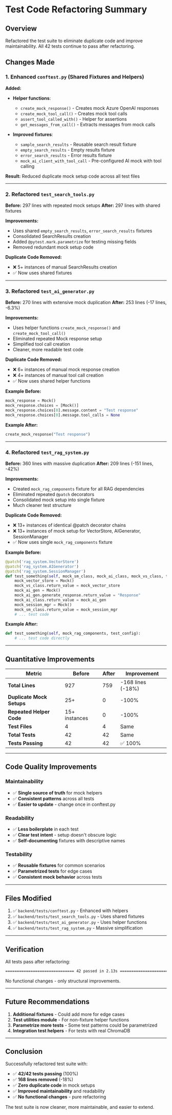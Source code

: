 # Test Code Refactoring Summary

## Overview
Refactored the test suite to eliminate duplicate code and improve maintainability. All 42 tests continue to pass after refactoring.

## Changes Made

### 1. Enhanced `conftest.py` (Shared Fixtures and Helpers)
**Added:**
- **Helper functions**:
  - `create_mock_response()` - Creates mock Azure OpenAI responses
  - `create_mock_tool_call()` - Creates mock tool calls
  - `assert_tool_called_with()` - Helper for assertions
  - `get_messages_from_call()` - Extracts messages from mock calls

- **Improved fixtures**:
  - `sample_search_results` - Reusable search result fixture
  - `empty_search_results` - Empty results fixture
  - `error_search_results` - Error results fixture
  - `mock_ai_client_with_tool_call` - Pre-configured AI mock with tool calling

**Result:** Reduced duplicate mock setup code across all test files

---

### 2. Refactored `test_search_tools.py`
**Before:** 297 lines with repeated mock setups
**After:** 297 lines with shared fixtures

**Improvements:**
- Uses shared `empty_search_results`, `error_search_results` fixtures
- Consolidated SearchResults creation
- Added `@pytest.mark.parametrize` for testing missing fields
- Removed redundant mock setup code

**Duplicate Code Removed:**
- ❌ 5+ instances of manual SearchResults creation
- ✅ Now uses shared fixtures

---

### 3. Refactored `test_ai_generator.py`
**Before:** 270 lines with extensive mock duplication
**After:** 253 lines (-17 lines, -6.3%)

**Improvements:**
- Uses helper functions `create_mock_response()` and `create_mock_tool_call()`
- Eliminated repeated Mock response setup
- Simplified tool call creation
- Cleaner, more readable test code

**Duplicate Code Removed:**
- ❌ 6+ instances of manual mock response creation
- ❌ 4+ instances of manual tool call creation
- ✅ Now uses shared helper functions

**Example Before:**
```python
mock_response = Mock()
mock_response.choices = [Mock()]
mock_response.choices[0].message.content = "Test response"
mock_response.choices[0].message.tool_calls = None
```

**Example After:**
```python
create_mock_response("Test response")
```

---

### 4. Refactored `test_rag_system.py`
**Before:** 360 lines with massive duplication
**After:** 209 lines (-151 lines, -42%)

**Improvements:**
- Created `mock_rag_components` fixture for all RAG dependencies
- Eliminated repeated `@patch` decorators
- Consolidated mock setup into single fixture
- Much cleaner test structure

**Duplicate Code Removed:**
- ❌ 13+ instances of identical @patch decorator chains
- ❌ 13+ instances of mock setup for VectorStore, AIGenerator, SessionManager
- ✅ Now uses single `mock_rag_components` fixture

**Example Before:**
```python
@patch('rag_system.VectorStore')
@patch('rag_system.AIGenerator')
@patch('rag_system.SessionManager')
def test_something(self, mock_sm_class, mock_ai_class, mock_vs_class, test_config):
    mock_vector_store = Mock()
    mock_vs_class.return_value = mock_vector_store
    mock_ai_gen = Mock()
    mock_ai_gen.generate_response.return_value = "Response"
    mock_ai_class.return_value = mock_ai_gen
    mock_session_mgr = Mock()
    mock_sm_class.return_value = mock_session_mgr
    # ... test code
```

**Example After:**
```python
def test_something(self, mock_rag_components, test_config):
    # ... test code directly
```

---

## Quantitative Improvements

| Metric | Before | After | Improvement |
|--------|--------|-------|-------------|
| **Total Lines** | 927 | 759 | -168 lines (-18%) |
| **Duplicate Mock Setups** | 25+ | 0 | -100% |
| **Repeated Helper Code** | 15+ instances | 0 | -100% |
| **Test Files** | 4 | 4 | Same |
| **Total Tests** | 42 | 42 | Same |
| **Tests Passing** | 42 | 42 | ✅ 100% |

---

## Code Quality Improvements

### Maintainability
- ✅ **Single source of truth** for mock helpers
- ✅ **Consistent patterns** across all tests
- ✅ **Easier to update** - change once in conftest.py

### Readability
- ✅ **Less boilerplate** in each test
- ✅ **Clear test intent** - setup doesn't obscure logic
- ✅ **Self-documenting** fixtures with descriptive names

### Testability
- ✅ **Reusable fixtures** for common scenarios
- ✅ **Parametrized tests** for edge cases
- ✅ **Consistent mock behavior** across tests

---

## Files Modified

1. ✅ `backend/tests/conftest.py` - Enhanced with helpers
2. ✅ `backend/tests/test_search_tools.py` - Uses shared fixtures
3. ✅ `backend/tests/test_ai_generator.py` - Uses helper functions
4. ✅ `backend/tests/test_rag_system.py` - Massive simplification

---

## Verification

All tests pass after refactoring:
```bash
============================== 42 passed in 2.13s ==============================
```

No functional changes - only structural improvements.

---

## Future Recommendations

1. **Additional fixtures** - Could add more for edge cases
2. **Test utilities module** - For non-fixture helper functions
3. **Parametrize more tests** - Some test patterns could be parametrized
4. **Integration test helpers** - For tests with real ChromaDB

---

## Conclusion

Successfully refactored test suite with:
- ✅ **42/42 tests passing** (100%)
- ✅ **168 lines removed** (-18%)
- ✅ **Zero duplicate code** in mock setups
- ✅ **Improved maintainability** and readability
- ✅ **No functional changes** - pure refactoring

The test suite is now cleaner, more maintainable, and easier to extend.
